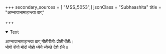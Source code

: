 +++
secondary_sources = [ "MSS_5053",]
jsonClass = "Subhaashita"
title = "आम्नायानामाहान्त्या वाग्"

+++

<details open><summary>Text</summary>

आम्नायानामाहान्त्या वाग् गीतीरीतीः प्रीतीर्भीतीः।  
भोगो रोगो मोदो मोहो ध्येये ध्येच्छे देशे क्षेमे॥
</details>
